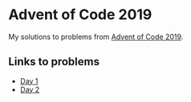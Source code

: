 # Advent of Code 2019

My solutions to problems from [Advent of Code 2019](https://adventofcode.com/2019).

## Links to problems
* [Day 1](src/Day1)
* [Day 2](src/Day2)